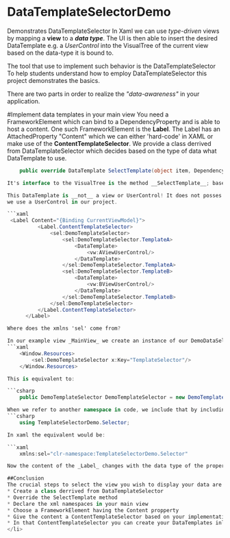 # DataTemplateSelectorDemo
Demonstrates DataTemplateSelector
In Xaml we can use _type-driven_ views by mapping a __view__ to a ___data type___.
The UI is then able to insert the desired DataTemplate e.g. a _UserControl_ into the VisualTree 
of the current view based on the data-type it is bound to.

The tool that use to implement such behavior is the DataTemplateSelector
To help students understand how to employ DataTemplateSelector this project
demonstrates the basics. 

There are two parts in order to realize the _"data-awareness"_ in your application.

#Implement data templates in your main view
You need a FrameworkElement which can bind to a DependencyProperty and is able to host a content.
One such FrameworkElement is the __Label__.
The Label has an AttachedProperty "Content" which we can either 'hard-code' in XAML or
make use of the __ContentTemplateSelector__.
We provide a class derrived from DataTemplateSelector which decides based on the type of data what DataTemplate to use.


```csharp
    public override DataTemplate SelectTemplate(object item, DependencyObject container)

It's interface to the VisualTree is the method __SelectTemplate__; based on the data type supplied it returns a _DataTemplate_.

This DataTemplate is __not__ a view or UserControl! It does not posses a VisualTree, we provide that DataTemplate either 'inline' or
we use a UserControl in our project.

```xaml
 <Label Content="{Binding CurrentViewModel}">
          <Label.ContentTemplateSelector>
              <sel:DemoTemplateSelector>
                  <sel:DemoTemplateSelector.TemplateA>
                      <DataTemplate>
                          <vw:AViewUserControl/>
                      </DataTemplate>
                  </sel:DemoTemplateSelector.TemplateA>
                  <sel:DemoTemplateSelector.TemplateB>
                      <DataTemplate>
                          <vw:BViewUserControl/>
                      </DataTemplate>
                  </sel:DemoTemplateSelector.TemplateB>
              </sel:DemoTemplateSelector>
          </Label.ContentTemplateSelector>
      </Label>

Where does the xmlns 'sel' come from?

In our example view _MainView_ we create an instance of our DemoDataSelector class by putting it in the window's resources.
```xaml
    <Window.Resources>
        <sel:DemoTemplateSelector x:Key="TemplateSelector"/>
    </Window.Resources>

This is equivalent to:

```csharp
    public DemoTemplateSelector DemoTemplateSelector = new DemoTemplateSelector();

When we refer to another namespace in code, we include that by including the using directive on top of our file:
```csharp
    using TemplateSelectorDemo.Selector;

In xaml the equivalent would be:

```xaml    
    xmlns:sel="clr-namespace:TemplateSelectorDemo.Selector"

Now the content of the _Label_ changes with the data type of the property in our ViewModel "CurrentViewModel", bound to the Content of the Label.

##Conclusion
The crucial steps to select the view you wish to display your data are:
* Create a class derrived from DataTemplateSelector
* Override the SelectTemplate method
* Declare the xml namespaces in your main view
* Choose a FrameworkElement having the Content propperty
* Give the content a ContentTemplateSelector based on your implementation of the DataTemplateSelector
* In that ContentTemplateSelector you can create your DataTemplates inline or using UserControls
</li>
